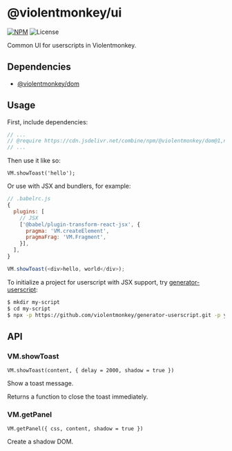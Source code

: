 # @violentmonkey/ui

[![NPM](https://img.shields.io/npm/v/@violentmonkey/ui.svg)](https://npm.im/@violentmonkey/ui)
![License](https://img.shields.io/npm/l/@violentmonkey/ui.svg)

Common UI for userscripts in Violentmonkey.

## Dependencies

- [@violentmonkey/dom](https://github.com/violentmonkey/vm-dom)

## Usage

First, include dependencies:

```js
// ...
// @require https://cdn.jsdelivr.net/combine/npm/@violentmonkey/dom@1,npm/@violentmonkey/ui
// ...
```

Then use it like so:

```
VM.showToast('hello');
```

Or use with JSX and bundlers, for example:

```js
// .babelrc.js
{
  plugins: [
    // JSX
    ['@babel/plugin-transform-react-jsx', {
      pragma: 'VM.createElement',
      pragmaFrag: 'VM.Fragment',
    }],
  ],
}
```

```js
VM.showToast(<div>hello, world</div>);
```

To initialize a project for userscript with JSX support, try [generator-userscript](https://github.com/violentmonkey/generator-userscript):

```sh
$ mkdir my-script
$ cd my-script
$ npx -p https://github.com/violentmonkey/generator-userscript.git -p yo yo @violentmonkey/userscript
```

## API

### VM.showToast

`VM.showToast(content, { delay = 2000, shadow = true })`

Show a toast message.

Returns a function to close the toast immediately.

### VM.getPanel

`VM.getPanel({ css, content, shadow = true })`

Create a shadow DOM.
